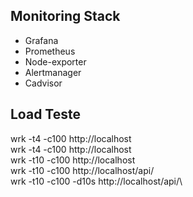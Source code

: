 ## Monitoring Stack

- Grafana
- Prometheus
- Node-exporter
- Alertmanager
- Cadvisor


## Load Teste
wrk -t4 -c100 http://localhost\
wrk -t4 -c100 http://localhost\
wrk -t10 -c100 http://localhost\
wrk -t10 -c100 http://localhost/api/\
wrk -t10 -c100 -d10s  http://localhost/api/\


